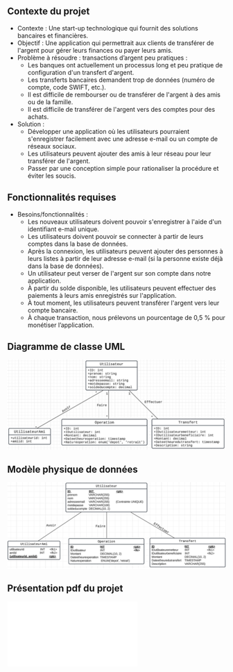 ## Contexte du projet

- Contexte : Une start-up technologique qui fournit des solutions bancaires et financières.
- Objectif : Une application qui permettrait aux clients de transférer de l'argent pour gérer leurs finances ou payer leurs amis.
- Problème à résoudre : transactions d’argent peu pratiques :
  - Les banques ont actuellement un processus long et peu pratique de configuration d'un transfert d'argent.
  - Les transferts bancaires demandent trop de données (numéro de compte, code SWIFT, etc.).
  - Il est difficile de rembourser ou de transférer de l'argent à des amis ou de la famille.
  - Il est difficile de transférer de l'argent vers des comptes pour des achats.
- Solution :
  - Développer une application où les utilisateurs pourraient s'enregistrer facilement avec une adresse e-mail ou un compte de réseaux sociaux.
  - Les utilisateurs peuvent ajouter des amis à leur réseau pour leur transférer de l'argent.
  - Passer par une conception simple pour rationaliser la procédure et éviter les soucis.

## Fonctionnalités requises

- Besoins/fonctionnalités :
  - Les nouveaux utilisateurs doivent pouvoir s'enregistrer à l'aide d'un identifiant e-mail unique.
  - Les utilisateurs doivent pouvoir se connecter à partir de leurs comptes dans la base de données.
  - Après la connexion, les utilisateurs peuvent ajouter des personnes à leurs listes à partir de leur adresse e-mail (si la personne existe déjà dans la base de données).
  - Un utilisateur peut verser de l'argent sur son compte dans notre application.
  - À partir du solde disponible, les utilisateurs peuvent effectuer des paiements à leurs amis enregistrés sur l'application.
  - À tout moment, les utilisateurs peuvent transférer l'argent vers leur compte bancaire.
  - À chaque transaction, nous prélevons un pourcentage de 0,5 % pour monétiser l’application.

## Diagramme de classe UML

![Diagramme de classe UML](Readme/uml.png)

##  Modèle physique de données

![Modèle physique de données](Readme/physique.png)

##  Présentation pdf du projet
![Voir la présentation](Readme/presentation-projet6.pdf)
